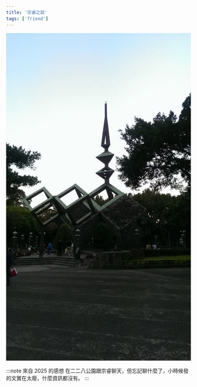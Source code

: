 ```yaml
---
title: '宗睿之談'
tags: ['friend']
---
```

 
![img](./img_ig/201311/001.jpg)

:::note 來自 2025 的感想
在二二八公園跟宗睿聊天，但忘記聊什麼了，小時候發的文實在太廢，什麼資訊都沒有。
:::